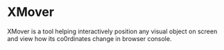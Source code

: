 # XMover
XMover is a tool helping interactively position any visual object on screen and view how its co0rdinates change in browser console.

